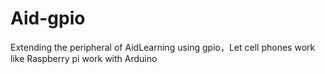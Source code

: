 # Aid-gpio
Extending the peripheral of AidLearning using gpio，Let cell phones work like Raspberry pi work with Arduino
